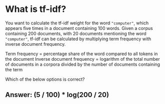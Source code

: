 # What is tf-idf? #

You want to calculate the tf-idf weight for the word `"computer"`, which appears five times in a document containing 100 words. Given a corpus containing 200 documents, with 20 documents mentioning the word `"computer"`, tf-idf can be calculated by multiplying term frequency with inverse document frequency.

Term frequency = percentage share of the word compared to all tokens in the document Inverse document frequency = logarithm of the total number of documents in a corpora divided by the number of documents containing the term

Which of the below options is correct?

## Answer: (5 / 100) * log(200 / 20) ##